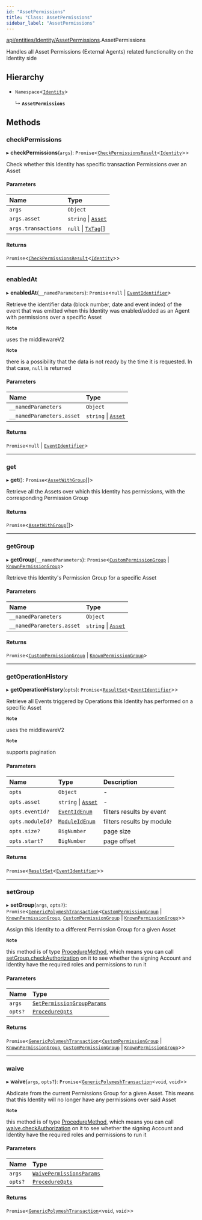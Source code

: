 ```yaml
---
id: "AssetPermissions"
title: "Class: AssetPermissions"
sidebar_label: "AssetPermissions"
---
```


[api/entities/Identity/AssetPermissions](../../../../../modules/API/Entities/Identity/AssetPermissions/AssetPermissions.md).AssetPermissions

Handles all Asset Permissions (External Agents) related functionality on the Identity side

## Hierarchy

- `Namespace`<[`Identity`](../Identity.md)\>

  ↳ **`AssetPermissions`**

## Methods

### checkPermissions

▸ **checkPermissions**(`args`): `Promise`<[`CheckPermissionsResult`](../../../../../interfaces/Types/CheckPermissionsResult/CheckPermissionsResult.md)<[`Identity`](../../../../../enums/Types/SignerType/SignerType.md#identity)\>\>

Check whether this Identity has specific transaction Permissions over an Asset

#### Parameters

| Name | Type |
| :------ | :------ |
| `args` | `Object` |
| `args.asset` | `string` \| [`Asset`](../../Asset/Asset.md) |
| `args.transactions` | ``null`` \| [`TxTag`](../../../../../modules/Generated/Types/Types.md#txtag)[] |

#### Returns

`Promise`<[`CheckPermissionsResult`](../../../../../interfaces/Types/CheckPermissionsResult/CheckPermissionsResult.md)<[`Identity`](../../../../../enums/Types/SignerType/SignerType.md#identity)\>\>

___

### enabledAt

▸ **enabledAt**(`__namedParameters`): `Promise`<``null`` \| [`EventIdentifier`](../../../../../interfaces/Types/EventIdentifier/EventIdentifier.md)\>

Retrieve the identifier data (block number, date and event index) of the event that was emitted when this Identity was enabled/added as
  an Agent with permissions over a specific Asset

**`Note`**

 uses the middlewareV2

**`Note`**

 there is a possibility that the data is not ready by the time it is requested. In that case, `null` is returned

#### Parameters

| Name | Type |
| :------ | :------ |
| `__namedParameters` | `Object` |
| `__namedParameters.asset` | `string` \| [`Asset`](../../Asset/Asset.md) |

#### Returns

`Promise`<``null`` \| [`EventIdentifier`](../../../../../interfaces/Types/EventIdentifier/EventIdentifier.md)\>

___

### get

▸ **get**(): `Promise`<[`AssetWithGroup`](../../../../../interfaces/Types/AssetWithGroup/AssetWithGroup.md)[]\>

Retrieve all the Assets over which this Identity has permissions, with the corresponding Permission Group

#### Returns

`Promise`<[`AssetWithGroup`](../../../../../interfaces/Types/AssetWithGroup/AssetWithGroup.md)[]\>

___

### getGroup

▸ **getGroup**(`__namedParameters`): `Promise`<[`CustomPermissionGroup`](../../CustomPermissionGroup/CustomPermissionGroup.md) \| [`KnownPermissionGroup`](../../KnownPermissionGroup/KnownPermissionGroup.md)\>

Retrieve this Identity's Permission Group for a specific Asset

#### Parameters

| Name | Type |
| :------ | :------ |
| `__namedParameters` | `Object` |
| `__namedParameters.asset` | `string` \| [`Asset`](../../Asset/Asset.md) |

#### Returns

`Promise`<[`CustomPermissionGroup`](../../CustomPermissionGroup/CustomPermissionGroup.md) \| [`KnownPermissionGroup`](../../KnownPermissionGroup/KnownPermissionGroup.md)\>

___

### getOperationHistory

▸ **getOperationHistory**(`opts`): `Promise`<[`ResultSet`](../../../../../interfaces/Types/ResultSet/ResultSet.md)<[`EventIdentifier`](../../../../../interfaces/Types/EventIdentifier/EventIdentifier.md)\>\>

Retrieve all Events triggered by Operations this Identity has performed on a specific Asset

**`Note`**

 uses the middlewareV2

**`Note`**

 supports pagination

#### Parameters

| Name | Type | Description |
| :------ | :------ | :------ |
| `opts` | `Object` | - |
| `opts.asset` | `string` \| [`Asset`](../../Asset/Asset.md) | - |
| `opts.eventId?` | [`EventIdEnum`](../../../../../enums/Types/EventIdEnum/EventIdEnum.md) | filters results by event |
| `opts.moduleId?` | [`ModuleIdEnum`](../../../../../enums/Types/ModuleIdEnum/ModuleIdEnum.md) | filters results by module |
| `opts.size?` | `BigNumber` | page size |
| `opts.start?` | `BigNumber` | page offset |

#### Returns

`Promise`<[`ResultSet`](../../../../../interfaces/Types/ResultSet/ResultSet.md)<[`EventIdentifier`](../../../../../interfaces/Types/EventIdentifier/EventIdentifier.md)\>\>

___

### setGroup

▸ **setGroup**(`args`, `opts?`): `Promise`<[`GenericPolymeshTransaction`](../../../../../modules/Types/Types.md#genericpolymeshtransaction)<[`CustomPermissionGroup`](../../CustomPermissionGroup/CustomPermissionGroup.md) \| [`KnownPermissionGroup`](../../KnownPermissionGroup/KnownPermissionGroup.md), [`CustomPermissionGroup`](../../CustomPermissionGroup/CustomPermissionGroup.md) \| [`KnownPermissionGroup`](../../KnownPermissionGroup/KnownPermissionGroup.md)\>\>

Assign this Identity to a different Permission Group for a given Asset

**`Note`**

 this method is of type [ProcedureMethod](../../../../../interfaces/Types/ProcedureMethod/ProcedureMethod.md), which means you can call [setGroup.checkAuthorization](../../../../../interfaces/Types/ProcedureMethod/ProcedureMethod.md#checkauthorization)
  on it to see whether the signing Account and Identity have the required roles and permissions to run it

#### Parameters

| Name | Type |
| :------ | :------ |
| `args` | [`SetPermissionGroupParams`](../../../../../interfaces/API/Procedures/Types/SetPermissionGroupParams/SetPermissionGroupParams.md) |
| `opts?` | [`ProcedureOpts`](../../../../../interfaces/Types/ProcedureOpts/ProcedureOpts.md) |

#### Returns

`Promise`<[`GenericPolymeshTransaction`](../../../../../modules/Types/Types.md#genericpolymeshtransaction)<[`CustomPermissionGroup`](../../CustomPermissionGroup/CustomPermissionGroup.md) \| [`KnownPermissionGroup`](../../KnownPermissionGroup/KnownPermissionGroup.md), [`CustomPermissionGroup`](../../CustomPermissionGroup/CustomPermissionGroup.md) \| [`KnownPermissionGroup`](../../KnownPermissionGroup/KnownPermissionGroup.md)\>\>

___

### waive

▸ **waive**(`args`, `opts?`): `Promise`<[`GenericPolymeshTransaction`](../../../../../modules/Types/Types.md#genericpolymeshtransaction)<`void`, `void`\>\>

Abdicate from the current Permissions Group for a given Asset. This means that this Identity will no longer have any permissions over said Asset

**`Note`**

 this method is of type [ProcedureMethod](../../../../../interfaces/Types/ProcedureMethod/ProcedureMethod.md), which means you can call [waive.checkAuthorization](../../../../../interfaces/Types/ProcedureMethod/ProcedureMethod.md#checkauthorization)
  on it to see whether the signing Account and Identity have the required roles and permissions to run it

#### Parameters

| Name | Type |
| :------ | :------ |
| `args` | [`WaivePermissionsParams`](../../../../../interfaces/API/Procedures/Types/WaivePermissionsParams/WaivePermissionsParams.md) |
| `opts?` | [`ProcedureOpts`](../../../../../interfaces/Types/ProcedureOpts/ProcedureOpts.md) |

#### Returns

`Promise`<[`GenericPolymeshTransaction`](../../../../../modules/Types/Types.md#genericpolymeshtransaction)<`void`, `void`\>\>
